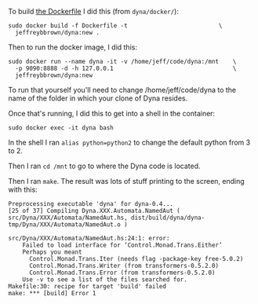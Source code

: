 To build [the Dockerfile](Dockerfile) I did this (from `dyna/docker/`):
```
sudo docker build -f Dockerfile -t	                        \
  jeffreybbrown/dyna:new .
```

Then to run the docker image, I did this:
```
sudo docker run --name dyna -it -v /home/jeff/code/dyna:/mnt    \
  -p 9090:8888 -d -h 127.0.0.1                                  \
  jeffreybbrown/dyna:new
```

To run that yourself you'll need to change /home/jeff/code/dyna to the name of the folder in which your clone of Dyna resides.

Once that's running, I did this to get into a shell in the container:
```
sudo docker exec -it dyna bash
```

In the shell I ran `alias python=python2` to change the default python from 3 to 2.

Then I ran `cd /mnt` to go to where the Dyna code is located.

Then I ran `make`. The result was lots of stuff printing to the screen, ending with this:
```
Preprocessing executable 'dyna' for dyna-0.4...
[25 of 37] Compiling Dyna.XXX.Automata.NamedAut ( src/Dyna/XXX/Automata/NamedAut.hs, dist/build/dyna/dyna-tmp/Dyna/XXX/Automata/NamedAut.o )

src/Dyna/XXX/Automata/NamedAut.hs:24:1: error:
    Failed to load interface for ‘Control.Monad.Trans.Either’
    Perhaps you meant
      Control.Monad.Trans.Iter (needs flag -package-key free-5.0.2)
      Control.Monad.Trans.Writer (from transformers-0.5.2.0)
      Control.Monad.Trans.Error (from transformers-0.5.2.0)
    Use -v to see a list of the files searched for.
Makefile:30: recipe for target 'build' failed
make: *** [build] Error 1
```
